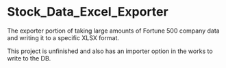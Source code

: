 Stock_Data_Excel_Exporter
=========================

The exporter portion of taking large amounts of Fortune 500 company data and writing it to a specific XLSX format.

This project is unfinished and also has an importer option in the works to write to the DB.

